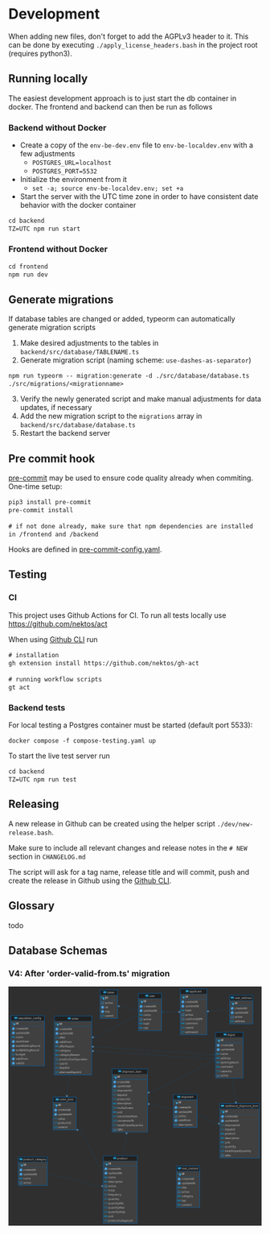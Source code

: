 # Development

When adding new files, don't forget to add the AGPLv3 header to it. This can be done
by executing `./apply_license_headers.bash` in the project root (requires python3).

## Running locally

The easiest development approach is to just start the db container in docker. The frontend and backend can then be run as follows

### Backend without Docker

- Create a copy of the `env-be-dev.env` file to `env-be-localdev.env` with a few adjustments
  - `POSTGRES_URL=localhost`
  - `POSTGRES_PORT=5532`
- Initialize the environment from it
  - `set -a; source env-be-localdev.env; set +a`
- Start the server with the UTC time zone in order to have consistent date behavior with the docker container

```
cd backend
TZ=UTC npm run start
```

### Frontend without Docker

```
cd frontend
npm run dev
```

## Generate migrations

If database tables are changed or added, typeorm can automatically generate migration scripts

1. Make desired adjustments to the tables in `backend/src/database/TABLENAME.ts`
2. Generate migration script (naming scheme: `use-dashes-as-separator`)

```
npm run typeorm -- migration:generate -d ./src/database/database.ts ./src/migrations/<migrationname>
```

3. Verify the newly generated script and make manual adjustments for data updates, if necessary
4. Add the new migration script to the `migrations` array in `backend/src/database/database.ts`
5. Restart the backend server

## Pre commit hook

[pre-commit](https://pre-commit.com/) may be used to ensure code quality already when commiting. One-time setup:

```
pip3 install pre-commit
pre-commit install

# if not done already, make sure that npm dependencies are installed in /frontend and /backend
```

Hooks are defined in [pre-commit-config.yaml](../.pre-commit-config.yaml).

## Testing

### CI

This project uses Github Actions for CI. To run all tests locally use https://github.com/nektos/act

When using [Github CLI](https://cli.github.com/) run

```
# installation
gh extension install https://github.com/nektos/gh-act

# running workflow scripts
gt act
```

### Backend tests

For local testing a Postgres container must be started (default port 5533):

```
docker compose -f compose-testing.yaml up
```

To start the live test server run

```
cd backend
TZ=UTC npm run test
```

## Releasing

A new release in Github can be created using the helper script `./dev/new-release.bash`.

Make sure to include all relevant changes and release notes in the `# NEW` section in `CHANGELOG.md`

The script will ask for a tag name, release title and will commit, push and create the release in
Github using the [Github CLI](https://cli.github.com/).

## Glossary

todo

## Database Schemas

### V4: After 'order-valid-from.ts' migration

![Schema V4](./res/database-schema-v4.png)
